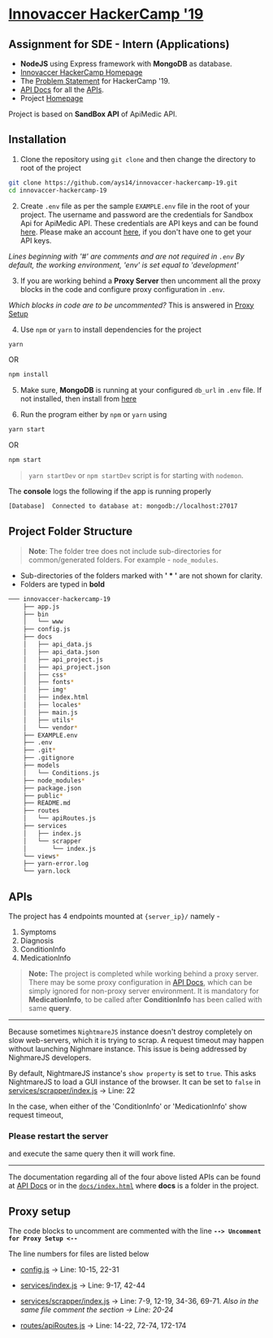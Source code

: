 
# [Innovaccer HackerCamp '19](https://github.com/ays14/innovaccer-hackercamp-19)

## Assignment for SDE - Intern (Applications)

- **NodeJS** using Express framework with **MongoDB** as database.
- [Innovaccer HackerCamp Homepage](https://www.innovaccer.com/hackercamp)
- The [Problem Statement](https://www.innovaccer.com/media/hackercamp/SDE-Intern-(Applications).pdf) for HackerCamp '19.
- [API Docs]( https://ays14.github.io/innovaccer-hackercamp-19/ ) for all the [APIs](#apis).
- Project [Homepage](https://github.com/ays14/innovaccer-hackercamp-19)

Project is based on **SandBox API** of ApiMedic API.

## Installation

1. Clone the repository using `git clone` and then change the directory to root of the project
```bash
git clone https://github.com/ays14/innovaccer-hackercamp-19.git
cd innovaccer-hackercamp-19
```


2. Create `.env` file as per the sample `EXAMPLE.env` file in the root of your project. The username and password are the credentials for Sandbox Api for ApiMedic API. These credentials are API keys and can be found [here](https://apimedic.com/apikeys). Please make an account [here](https://apimedic.com/signup), if you don't have one to get your API keys.

*Lines beginning with '#' are comments and are not required in `.env`
 By default, the working environment, 'env' is set equal to 'development'*


 3. If you are working behind a **Proxy Server** then uncomment all the proxy blocks in the code and configure proxy configuration in `.env`.

*Which blocks in code are to be uncommented?*
This is answered in [Proxy Setup](#proxy-setup)

 4. Use `npm` or `yarn` to install dependencies for the project
```bash
yarn
```
OR
```bash
npm install
```


 5. Make sure, **MongoDB** is running at your configured `db_url` in `.env` file. If not installed, then install from [here](https://docs.mongodb.com/manual/installation/)


 6. Run the program either by `npm` or `yarn` using
```bash
yarn start
```
OR
```bash
npm start
```
> `yarn startDev` or `npm startDev` script is for starting with `nodemon`.


The **console** logs the following if the app is running properly
```bash
[Database] 	Connected to database at: mongodb://localhost:27017
```

## Project Folder Structure

> **Note**: The folder tree does not include sub-directories for common/generated folders. For example - `node_modules`.

 - Sub-directories of the folders marked with **' * '** are not shown for clarity.
 - Folders are typed in **bold**

```bash
─── innovaccer-hackercamp-19
    ├── app.js
    ├── bin
    │   └── www
    ├── config.js
    ├── docs
    │   ├── api_data.js
    │   ├── api_data.json
    │   ├── api_project.js
    │   ├── api_project.json
    │   ├── css*
    │   ├── fonts*
    │   ├── img*
    │   ├── index.html
    │   ├── locales*
    │   ├── main.js
    │   ├── utils*
    │   └── vendor*
    ├── EXAMPLE.env
    ├── .env
    ├── .git*
    ├── .gitignore
    ├── models
    │   └── Conditions.js
    ├── node_modules*
    ├── package.json
    ├── public*
    ├── README.md
    ├── routes
    │   └── apiRoutes.js
    ├── services
    │   ├── index.js
    │   └── scrapper
    │       └── index.js
    └── views*
    ├── yarn-error.log
    └── yarn.lock
```

## APIs

The project has 4 endpoints mounted at `{server_ip}/` namely -
 1. Symptoms
 2. Diagnosis
 3. ConditionInfo
 4. MedicationInfo

> **Note:** The project is completed while working behind a proxy server. There may be some proxy configuration in [API Docs]( https://ays14.github.io/innovaccer-hackercamp-19/), which can be simply ignored for non-proxy server environment.
> It is mandatory for **MedicationInfo**, to be called after **ConditionInfo** has been called with same **query**.

---
Because sometimes `NightmareJS` instance doesn't destroy completely on slow web-servers, which it is trying to scrap. A request timeout may happen without launching Nighmare instance. This issue is being addressed by NighmareJS developers.

By default, NightmareJS instance's `show property` is set to `true`. This asks NightmareJS to load a GUI instance of the browser. It can be set to `false` in [services/scrapper/index.js](https://github.com/ays14/innovaccer-hackercamp-19/blob/master/services/scrapper/index.js) -> Line: 22

In the case, when either of the 'ConditionInfo' or 'MedicationInfo' show request timeout,
### **Please restart the server**
and execute the same query then it will work fine.

---

The documentation regarding all of the four above listed APIs can be found at [API Docs]( https://ays14.github.io/innovaccer-hackercamp-19/) or in the [`docs/index.html`](https://github.com/ays14/innovaccer-hackercamp-19/blob/master/docs/index.html) where **docs** is a folder in the project.

## Proxy setup

The code blocks to uncomment are commented with the line
**`--> Uncomment for Proxy Setup <--`**

The line numbers for files are listed below
- [config.js](https://github.com/ays14/innovaccer-hackercamp-19/blob/master/config.js) -> Line: 10-15, 22-31
- [services/index.js](https://github.com/ays14/innovaccer-hackercamp-19/blob/master/services/index.js) -> Line: 9-17, 42-44
- [services/scrapper/index.js](https://github.com/ays14/innovaccer-hackercamp-19/blob/master/services/scrapper/index.js) -> Line: 7-9, 12-19, 34-36, 69-71. *Also in the same file comment the section -> Line: 20-24*

- [routes/apiRoutes.js](https://github.com/ays14/innovaccer-hackercamp-19/blob/master/routes/apiRoutes.js) -> Line: 14-22, 72-74, 172-174
